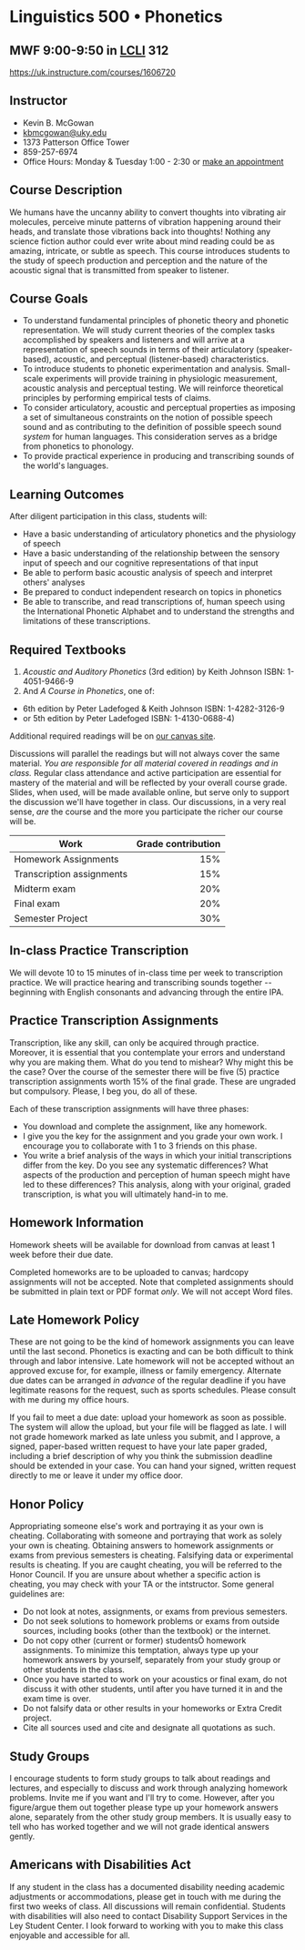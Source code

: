 
# Linguistics 500 • Phonetics

MWF 9:00-9:50 in [LCLI](http://ukcc.uky.edu/cgi-bin/dynamo?maps.391+campus+0224) 312
-------------------------------------------------------

https://uk.instructure.com/courses/1606720

## Instructor
- Kevin B. McGowan
- kbmcgowan@uky.edu
- 1373 Patterson Office Tower
- 859-257-6974
- Office Hours:  Monday & Tuesday  1:00 - 2:30
  or [make an appointment](https://kbmcgowan.youcanbook.me/)

## Course Description

We humans have the uncanny ability to convert thoughts into vibrating air molecules, perceive minute patterns of vibration happening around their heads, and translate those vibrations back into thoughts!  Nothing any science fiction author could ever write about mind reading could be as amazing, intricate, or subtle as speech.  This course introduces students to the study of speech production and perception and the nature of the acoustic signal that is transmitted from speaker to listener.

## Course Goals

- To understand fundamental principles of phonetic theory and phonetic representation. We will study current theories of the complex tasks accomplished by speakers and listeners and will arrive at a representation of speech sounds in terms of their articulatory (speaker-based), acoustic, and perceptual (listener-based) characteristics.
- To introduce students to phonetic experimentation and analysis.  Small-scale experiments will provide training in physiologic measurement, acoustic analysis and perceptual testing.  We will reinforce theoretical principles by performing empirical tests of claims.
- To consider articulatory, acoustic and perceptual properties as imposing a set of simultaneous constraints on the notion of possible speech sound and as contributing to the definition of possible speech sound _system_ for human languages.  This consideration serves as a bridge from phonetics to phonology.
- To provide practical experience in producing and transcribing sounds of the world's languages.

## Learning Outcomes

After diligent participation in this class, students will:

- Have a basic understanding of articulatory phonetics and the physiology of speech
- Have a basic understanding of the relationship between the sensory input of speech and our cognitive representations of that input
- Be able to perform basic acoustic analysis of speech and interpret others' analyses
- Be prepared to conduct independent research on topics in phonetics
- Be able to transcribe, and read transcriptions of, human speech using the International Phonetic Alphabet and to understand the strengths and limitations of these transcriptions.

## Required Textbooks

1.  _Acoustic and Auditory Phonetics_ (3rd edition) by Keith Johnson ISBN: 1-4051-9466-9
2. And _A Course in Phonetics_, one of:
  - 6th edition by Peter Ladefoged \& Keith Johnson ISBN: 1-4282-3126-9
  - or 5th edition by Peter Ladefoged ISBN: 1-4130-0688-4)

Additional required readings will be on [our canvas site](https://uk.instructure.com/courses/1606720).

Discussions will parallel the readings but will not always cover the same material. *You are responsible for all material covered in readings and in class.*  Regular class attendance and active participation are essential for mastery of the material and will be reflected by your overall course grade.  Slides, when used, will be made available online, but serve only to support the discussion we'll have together in class. Our discussions, in a very real sense, _are_ the course and the more you participate the richer our course will be.

Work | Grade contribution
------|-------------------:
Homework Assignments | 15%
Transcription assignments | 15%
Midterm exam | 20%
Final exam | 20%
Semester Project | 30%

## In-class Practice Transcription

We will devote 10 to 15 minutes of in-class time per week to transcription practice.  We will practice hearing and transcribing sounds together -- beginning with English consonants and advancing through the entire IPA.

## Practice Transcription Assignments

Transcription, like any skill, can only be acquired through practice.  Moreover, it is essential that you contemplate your errors and understand why you are making them.  What do you tend to mishear?  Why might this be the case?
  Over the course of the semester there will be five (5) practice transcription assignments worth 15\% of the final grade.  These are ungraded but compulsory.  Please, I beg you, do all of these.

Each of these transcription assignments will have three phases:

- You download and complete the assignment, like any homework.
- I give you the key for the assignment and you grade your own work.  I encourage you to collaborate with 1 to 3 friends on this phase.
- You write a brief analysis of the ways in which your initial transcriptions differ from the key.  Do you see any systematic differences?  What aspects of the production and perception of human speech might have led to these differences?  This analysis, along with your original, graded transcription, is what you will ultimately hand-in to me.

## Homework Information

Homework sheets will be available for download from canvas at least 1 week before their due date.

Completed homeworks are to be uploaded to canvas; hardcopy assignments will not be accepted.  Note that completed assignments should be submitted in plain text or PDF format *only*.  We will not accept Word files.

## Late Homework Policy
These are not going to be the kind of homework assignments you can leave until the last second.  Phonetics is exacting and can be both difficult to think through and labor intensive.  Late homework will not be accepted without an approved excuse for, for example, illness or family emergency.  Alternate due dates can be arranged _in advance_ of the regular deadline if you have legitimate reasons for the request, such as  sports schedules.  Please consult with me during my office hours.

If you fail to meet a due date: upload your homework as soon as possible.  The system will allow the upload, but your file will be flagged as late. I will not grade homework marked as late unless you submit, and I approve, a signed, paper-based written request to have your late paper graded, including a brief description of why you think the submission deadline should be extended in your case.  You can hand your signed, written request directly to me or leave it under my office door.

## Honor Policy

Appropriating someone else's work and portraying it as your own is cheating.  Collaborating with someone and portraying that work as solely your own is cheating.  Obtaining answers to homework assignments or exams from previous semesters is cheating. Falsifying data or experimental results is cheating.  If you are caught cheating, you will be referred to the Honor Council.  If you are unsure about whether a specific action is cheating, you may check with your TA or the intstructor.  Some general guidelines are:

- Do not look at notes, assignments, or exams from previous semesters.
- Do not seek solutions to homework problems or exams from outside sources, including books (other than the textbook) or the internet.
- Do not copy other (current or former) studentsÕ homework assignments. To minimize this temptation, always type up your homework answers by yourself, separately from your study group or other students in the class.
- Once you have started to work on your acoustics or final exam, do not discuss it with other students, until after you have turned it in and the exam time is over.
- Do not falsify data or other results in your homeworks or Extra Credit project.
- Cite all sources used and cite and designate all quotations as such.

## Study Groups

I encourage students to form study groups to talk about readings and lectures, and especially to discuss and work through analyzing homework problems.  Invite me if you want and I'll try to come.  However, after you figure/argue them out together please type up your homework answers alone, separately from the other study group members.  It is usually easy to tell who has worked together and we will not grade identical answers gently.

## Americans with Disabilities Act

 If any student in the class has a documented disability needing academic adjustments or accommodations, please get in touch with me during the first two weeks of class.  All discussions will remain confidential.  Students with disabilities will also need to contact Disability Support Services in the Ley Student Center.  I look forward to working with you to make this class enjoyable and accessible for all.
